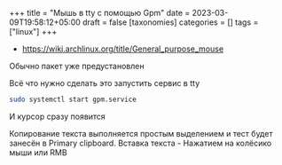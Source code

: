 +++
title = "Мышь в tty с помощью Gpm"
date = 2023-03-09T19:58:12+05:00
draft = false
[taxonomies]
categories = []
tags = ["linux"]
+++

* https://wiki.archlinux.org/title/General_purpose_mouse

Обычно пакет уже предустановлен

Всё что нужно сделать это запустить сервис в tty
```sh
sudo systemctl start gpm.service
```

И курсор сразу появится

Копирование текста выполняется простым выделением и тест будет занесён в Primary clipboard. Вставка текста - Нажатием на колёсико мыши или RMB

